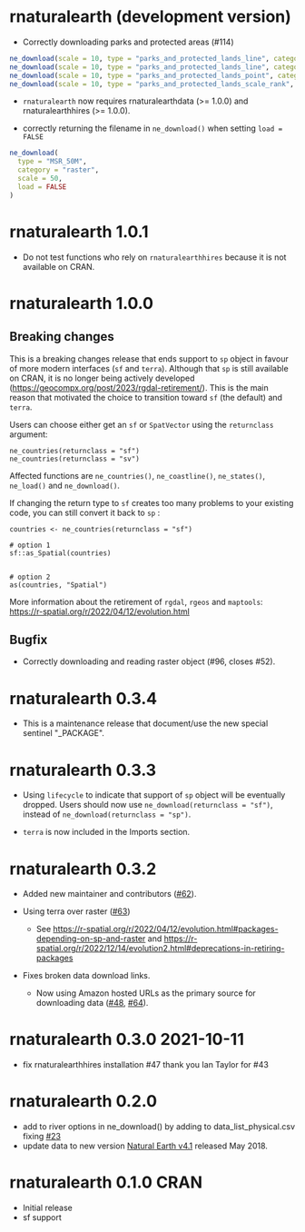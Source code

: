 # rnaturalearth (development version)

- Correctly downloading parks and protected areas (#114)

```r
ne_download(scale = 10, type = "parks_and_protected_lands_line", category = "cultural")
ne_download(scale = 10, type = "parks_and_protected_lands_line", category = "cultural")
ne_download(scale = 10, type = "parks_and_protected_lands_point", category = "cultural")
ne_download(scale = 10, type = "parks_and_protected_lands_scale_rank", category = "cultural")
```

- `rnaturalearth` now requires rnaturalearthdata (>= 1.0.0) and rnaturalearthhires (>= 1.0.0).

- correctly returning the filename in `ne_download()` when setting `load = FALSE`

```r
ne_download(
  type = "MSR_50M",
  category = "raster",
  scale = 50,
  load = FALSE
)
```

# rnaturalearth 1.0.1

- Do not test functions who rely on `rnaturalearthhires` because it is not available on CRAN.

# rnaturalearth 1.0.0

## Breaking changes

This is a breaking changes release that ends support to `sp` object in favour of more modern interfaces (`sf` and `terra`). Although that `sp` is still available on CRAN, it is no longer being actively developed (https://geocompx.org/post/2023/rgdal-retirement/). This is the main reason that motivated the choice to transition toward `sf` (the default) and `terra`.

Users can choose either get an `sf` or `SpatVector` using the `returnclass` argument:

```
ne_countries(returnclass = "sf")
ne_countries(returnclass = "sv")
```

Affected functions are `ne_countries()`, `ne_coastline()`, `ne_states()`, `ne_load()` and `ne_download()`.

If changing the return type to `sf` creates too many problems to your existing code, you can still convert it back to `sp` :

```
countries <- ne_countries(returnclass = "sf")

# option 1
sf::as_Spatial(countries)


# option 2
as(countries, "Spatial")
```

More information about the retirement of `rgdal`, `rgeos` and `maptools`: https://r-spatial.org/r/2022/04/12/evolution.html

## Bugfix

- Correctly downloading and reading raster object (#96, closes #52).

# rnaturalearth 0.3.4

- This is a maintenance release that document/use the new special sentinel "\_PACKAGE".

# rnaturalearth 0.3.3

- Using `lifecycle` to indicate that support of `sp` object will be eventually dropped. Users should now use `ne_download(returnclass = "sf")`, instead of `ne_download(returnclass = "sp")`.

- `terra` is now included in the Imports section.

# rnaturalearth 0.3.2

- Added new maintainer and contributors ([#62](https://github.com/ropensci/rnaturalearth/issues/62)).
- Using terra over raster ([#63](https://github.com/ropensci/rnaturalearth/pull/63))

  - See <https://r-spatial.org/r/2022/04/12/evolution.html#packages-depending-on-sp-and-raster> and <https://r-spatial.org/r/2022/12/14/evolution2.html#deprecations-in-retiring-packages>

- Fixes broken data download links.
  - Now using Amazon hosted URLs as the primary source for downloading data ([#48](https://github.com/ropensci/rnaturalearth/issues/48), [#64](https://github.com/ropensci/rnaturalearth/issues/64)).

# rnaturalearth 0.3.0 2021-10-11

- fix rnaturalearthhires installation #47 thank you Ian Taylor for #43

# rnaturalearth 0.2.0

- add to river options in ne_download() by adding to data_list_physical.csv fixing [#23](https://github.com/ropensci/rnaturalearth/issues/23)
- update data to new version [Natural Earth v4.1](https://www.naturalearthdata.com/blog/miscellaneous/natural-earth-v4-1-0-release-notes/) released May 2018.

# rnaturalearth 0.1.0 CRAN

- Initial release
- sf support
